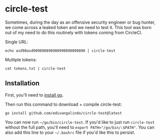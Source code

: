 # circle-test

Sometimes, during the day as an offensive security engineer or bug hunter, we come across a leaked token and we need to test it. This tool was born out of my need to do this routinely with tokens coming from CircleCI.

Single URL:

```
echo asd98asd909890898908990890890890 | circle-test
```

Multiple tokens:

```
cat tokens.txt | circle-test
```

## Installation

First, you'll need to [install go](https://golang.org/doc/install).

Then run this command to download + compile circle-test:
```
go install github.com/edivangalindo/circle-test@latest
```

You can now run `~/go/bin/circle-test`. If you'd like to just run `circle-test` without the full path, you'll need to `export PATH="/go/bin/:$PATH"`. You can also add this line to your `~/.bashrc` file if you'd like this to persist.
